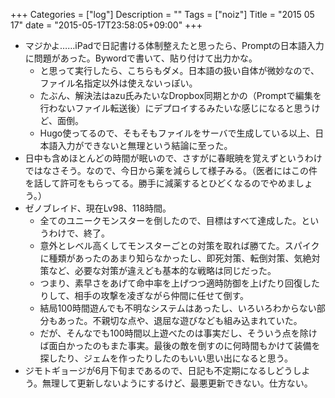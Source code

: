+++
Categories = ["log"]
Description = ""
Tags = ["noiz"]
Title = "2015 05 17"
date = "2015-05-17T23:58:05+09:00"
+++

* マジかよ……iPadで日記書ける体制整えたと思ったら、Promptの日本語入力に問題があった。Bywordで書いて、貼り付けて出力かな。
	* と思って実行したら、こちらもダメ。日本語の扱い自体が微妙なので、ファイル名指定以外は使えないっぽい。
	* たぶん、解決法はazu氏みたいなDropbox同期とかの（Promptで編集を行わないファイル転送後）にデプロイするみたいな感じになると思うけど、面倒。
	* Hugo使ってるので、そもそもファイルをサーバで生成している以上、日本語入力ができないと無理という結論に至った。
* 日中も含めほとんどの時間が眠いので、さすがに春眠暁を覚えずというわけではなさそう。なので、今日から薬を減らして様子みる。（医者にはこの件を話して許可をもらってる。勝手に減薬するとひどくなるのでやめましょう。）
* ゼノブレイド、現在Lv98、118時間。
	* 全てのユニークモンスターを倒したので、目標はすべて達成した。というわけで、終了。
	* 意外とレベル高くしてモンスターごとの対策を取れば勝てた。スパイクに種類があったのあまり知らなかったし、即死対策、転倒対策、気絶対策など、必要な対策が違えども基本的な戦略は同じだった。
	* つまり、素早さをあげて命中率を上げつつ適時防御を上げたり回復したりして、相手の攻撃を凌ぎながら仲間に任せて倒す。
	* 結局100時間遊んでも不明なシステムはあったし、いろいろわからない部分もあった。不親切な点や、退屈な遊びなども組み込まれていた。
	* だが、そんなでも100時間以上遊べたのは事実だし、そういう点を除けば面白かったのもまた事実。最後の敵を倒すのに何時間もかけて装備を探したり、ジェムを作ったりしたのもいい思い出になると思う。
* ジモトギョージが6月下旬まであるので、日記も不定期になるしどうしよう。無理して更新しないようにするけど、最悪更新できない。仕方ない。